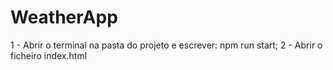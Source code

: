 # WeatherApp
1 - Abrir o terminal na pasta do projeto e escrever: npm run start;
2 - Abrir o ficheiro index.html
